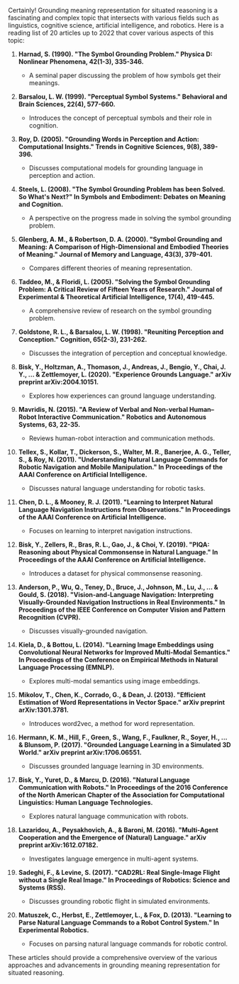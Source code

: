 Certainly! Grounding meaning representation for situated reasoning is a fascinating and complex topic that intersects with various fields such as linguistics, cognitive science, artificial intelligence, and robotics. Here is a reading list of 20 articles up to 2022 that cover various aspects of this topic:

1. **Harnad, S. (1990). "The Symbol Grounding Problem." Physica D: Nonlinear Phenomena, 42(1-3), 335-346.**
   - A seminal paper discussing the problem of how symbols get their meanings.

2. **Barsalou, L. W. (1999). "Perceptual Symbol Systems." Behavioral and Brain Sciences, 22(4), 577-660.**
   - Introduces the concept of perceptual symbols and their role in cognition.

3. **Roy, D. (2005). "Grounding Words in Perception and Action: Computational Insights." Trends in Cognitive Sciences, 9(8), 389-396.**
   - Discusses computational models for grounding language in perception and action.

4. **Steels, L. (2008). "The Symbol Grounding Problem has been Solved. So What's Next?" In Symbols and Embodiment: Debates on Meaning and Cognition.**
   - A perspective on the progress made in solving the symbol grounding problem.

5. **Glenberg, A. M., & Robertson, D. A. (2000). "Symbol Grounding and Meaning: A Comparison of High-Dimensional and Embodied Theories of Meaning." Journal of Memory and Language, 43(3), 379-401.**
   - Compares different theories of meaning representation.

6. **Taddeo, M., & Floridi, L. (2005). "Solving the Symbol Grounding Problem: A Critical Review of Fifteen Years of Research." Journal of Experimental & Theoretical Artificial Intelligence, 17(4), 419-445.**
   - A comprehensive review of research on the symbol grounding problem.

7. **Goldstone, R. L., & Barsalou, L. W. (1998). "Reuniting Perception and Conception." Cognition, 65(2-3), 231-262.**
   - Discusses the integration of perception and conceptual knowledge.

8. **Bisk, Y., Holtzman, A., Thomason, J., Andreas, J., Bengio, Y., Chai, J. Y., ... & Zettlemoyer, L. (2020). "Experience Grounds Language." arXiv preprint arXiv:2004.10151.**
   - Explores how experiences can ground language understanding.

9. **Mavridis, N. (2015). "A Review of Verbal and Non-verbal Human–Robot Interactive Communication." Robotics and Autonomous Systems, 63, 22-35.**
   - Reviews human-robot interaction and communication methods.

10. **Tellex, S., Kollar, T., Dickerson, S., Walter, M. R., Banerjee, A. G., Teller, S., & Roy, N. (2011). "Understanding Natural Language Commands for Robotic Navigation and Mobile Manipulation." In Proceedings of the AAAI Conference on Artificial Intelligence.**
    - Discusses natural language understanding for robotic tasks.

11. **Chen, D. L., & Mooney, R. J. (2011). "Learning to Interpret Natural Language Navigation Instructions from Observations." In Proceedings of the AAAI Conference on Artificial Intelligence.**
    - Focuses on learning to interpret navigation instructions.

12. **Bisk, Y., Zellers, R., Bras, R. L., Gao, J., & Choi, Y. (2019). "PIQA: Reasoning about Physical Commonsense in Natural Language." In Proceedings of the AAAI Conference on Artificial Intelligence.**
    - Introduces a dataset for physical commonsense reasoning.

13. **Anderson, P., Wu, Q., Teney, D., Bruce, J., Johnson, M., Lu, J., ... & Gould, S. (2018). "Vision-and-Language Navigation: Interpreting Visually-Grounded Navigation Instructions in Real Environments." In Proceedings of the IEEE Conference on Computer Vision and Pattern Recognition (CVPR).**
    - Discusses visually-grounded navigation.

14. **Kiela, D., & Bottou, L. (2014). "Learning Image Embeddings using Convolutional Neural Networks for Improved Multi-Modal Semantics." In Proceedings of the Conference on Empirical Methods in Natural Language Processing (EMNLP).**
    - Explores multi-modal semantics using image embeddings.

15. **Mikolov, T., Chen, K., Corrado, G., & Dean, J. (2013). "Efficient Estimation of Word Representations in Vector Space." arXiv preprint arXiv:1301.3781.**
    - Introduces word2vec, a method for word representation.

16. **Hermann, K. M., Hill, F., Green, S., Wang, F., Faulkner, R., Soyer, H., ... & Blunsom, P. (2017). "Grounded Language Learning in a Simulated 3D World." arXiv preprint arXiv:1706.06551.**
    - Discusses grounded language learning in 3D environments.

17. **Bisk, Y., Yuret, D., & Marcu, D. (2016). "Natural Language Communication with Robots." In Proceedings of the 2016 Conference of the North American Chapter of the Association for Computational Linguistics: Human Language Technologies.**
    - Explores natural language communication with robots.

18. **Lazaridou, A., Peysakhovich, A., & Baroni, M. (2016). "Multi-Agent Cooperation and the Emergence of (Natural) Language." arXiv preprint arXiv:1612.07182.**
    - Investigates language emergence in multi-agent systems.

19. **Sadeghi, F., & Levine, S. (2017). "CAD2RL: Real Single-Image Flight without a Single Real Image." In Proceedings of Robotics: Science and Systems (RSS).**
    - Discusses grounding robotic flight in simulated environments.

20. **Matuszek, C., Herbst, E., Zettlemoyer, L., & Fox, D. (2013). "Learning to Parse Natural Language Commands to a Robot Control System." In Experimental Robotics.**
    - Focuses on parsing natural language commands for robotic control.

These articles should provide a comprehensive overview of the various approaches and advancements in grounding meaning representation for situated reasoning.